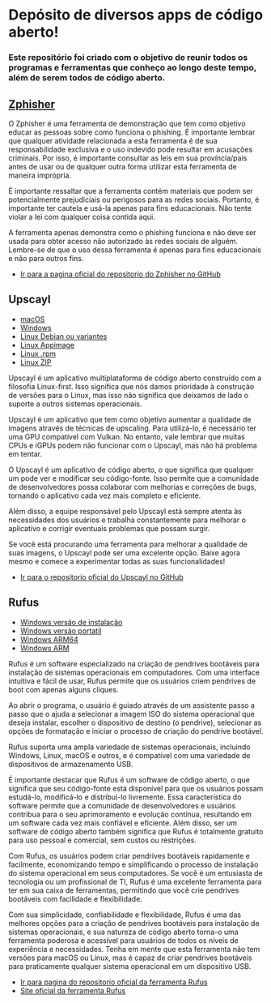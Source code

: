 # Depósito de diversos apps de código aberto!
### Este repositório foi criado com o objetivo de reunir todos os programas e ferramentas que conheço ao longo deste tempo, além de serem todos de código aberto.
## [Zphisher](https://github.com/cloud-xjosematheus/Deposito-de-apps-incrives/releases/download/zphisher/zphisher.zip)
O Zphisher é uma ferramenta de demonstração que tem como objetivo educar as pessoas sobre como funciona o phishing. É importante lembrar que qualquer atividade relacionada a esta ferramenta é de sua responsabilidade exclusiva e o uso indevido pode resultar em acusações criminais. Por isso, é importante consultar as leis em sua província/país antes de usar ou de qualquer outra forma utilizar esta ferramenta de maneira imprópria.

É importante ressaltar que a ferramenta contém materiais que podem ser potencialmente prejudiciais ou perigosos para as redes sociais. Portanto, é importante ter cautela e usá-la apenas para fins educacionais. Não tente violar a lei com qualquer coisa contida aqui.

A ferramenta apenas demonstra como o phishing funciona e não deve ser usada para obter acesso não autorizado às redes sociais de alguém. Lembre-se de que o uso dessa ferramenta é apenas para fins educacionais e não para outros fins.
- [Ir para a pagina oficial do repositorio do Zphisher no GitHub](https://github.com/htr-tech/zphisher)
## Upscayl
- [macOS](https://github.com/cloud-xjosematheus/Deposito-de-apps-incrives/releases/download/res/upscayl-2.0.1-mac.dmg)
- [Windows](https://github.com/cloud-xjosematheus/Deposito-de-apps-incrives/releases/download/res/upscayl-2.0.1-win.exe)
- [Linux Debian ou variantes](https://github.com/cloud-xjosematheus/Deposito-de-apps-incrives/releases/download/res/upscayl-2.0.1-linux.deb)
- [Linux Appimage](https://github.com/cloud-xjosematheus/Deposito-de-apps-incrives/releases/download/res/upscayl-2.0.1-linux.AppImage)
- [Linux .rpm](https://github.com/cloud-xjosematheus/Deposito-de-apps-incrives/releases/download/res/upscayl-2.0.1-linux.rpm)
- [Linux ZIP](https://github.com/cloud-xjosematheus/Deposito-de-apps-incrives/releases/download/res/upscayl-2.0.1-linux.zip)

Upscayl é um aplicativo multiplataforma de código aberto construído com a filosofia Linux-first. Isso significa que nós damos prioridade à construção de versões para o Linux, mas isso não significa que deixamos de lado o suporte a outros sistemas operacionais.

Upscayl é um aplicativo que tem como objetivo aumentar a qualidade de imagens através de técnicas de upscaling. Para utilizá-lo, é necessário ter uma GPU compatível com Vulkan. No entanto, vale lembrar que muitas CPUs e iGPUs podem não funcionar com o Upscayl, mas não há problema em tentar.

O Upscayl é um aplicativo de código aberto, o que significa que qualquer um pode ver e modificar seu código-fonte. Isso permite que a comunidade de desenvolvedores possa colaborar com melhorias e correções de bugs, tornando o aplicativo cada vez mais completo e eficiente.

Além disso, a equipe responsável pelo Upscayl está sempre atenta às necessidades dos usuários e trabalha constantemente para melhorar o aplicativo e corrigir eventuais problemas que possam surgir.

Se você está procurando uma ferramenta para melhorar a qualidade de suas imagens, o Upscayl pode ser uma excelente opção. Baixe agora mesmo e comece a experimentar todas as suas funcionalidades!
- [Ir para o repositorio oficial do Upscayl no GitHub](https://github.com/upscayl/upscayl)
## Rufus
- [Windows versão de instalação](https://github.com/Memorise-codigos/Deposito-de-apps-incrives/releases/download/Rufus/rufus-3.22.exe)
- [Windows versão portatil](https://github.com/Memorise-codigos/Deposito-de-apps-incrives/releases/download/Rufus/rufus-3.22.Portable.exe)
- [Windows ARM64](https://github.com/Memorise-codigos/Deposito-de-apps-incrives/releases/download/Rufus/rufus-3.22_arm64.exe)
- [Windows ARM](https://github.com/Memorise-codigos/Deposito-de-apps-incrives/releases/download/Rufus/rufus-3.22_arm.exe)

Rufus é um software especializado na criação de pendrives bootáveis para instalação de sistemas operacionais em computadores. Com uma interface intuitiva e fácil de usar, Rufus permite que os usuários criem pendrives de boot com apenas alguns cliques.

Ao abrir o programa, o usuário é guiado através de um assistente passo a passo que o ajuda a selecionar a imagem ISO do sistema operacional que deseja instalar, escolher o dispositivo de destino (o pendrive), selecionar as opções de formatação e iniciar o processo de criação do pendrive bootável.

Rufus suporta uma ampla variedade de sistemas operacionais, incluindo Windows, Linux, macOS e outros, e é compatível com uma variedade de dispositivos de armazenamento USB.

É importante destacar que Rufus é um software de código aberto, o que significa que seu código-fonte está disponível para que os usuários possam estudá-lo, modificá-lo e distribuí-lo livremente. Essa característica do software permite que a comunidade de desenvolvedores e usuários contribua para o seu aprimoramento e evolução contínua, resultando em um software cada vez mais confiável e eficiente. Além disso, ser um software de código aberto também significa que Rufus é totalmente gratuito para uso pessoal e comercial, sem custos ou restrições.

Com Rufus, os usuários podem criar pendrives bootáveis rapidamente e facilmente, economizando tempo e simplificando o processo de instalação do sistema operacional em seus computadores. Se você é um entusiasta de tecnologia ou um profissional de TI, Rufus é uma excelente ferramenta para ter em sua caixa de ferramentas, permitindo que você crie pendrives bootáveis com facilidade e flexibilidade.

Com sua simplicidade, confiabilidade e flexibilidade, Rufus é uma das melhores opções para a criação de pendrives bootáveis para instalação de sistemas operacionais, e sua natureza de código aberto torna-o uma ferramenta poderosa e acessível para usuários de todos os níveis de experiência e necessidades. Tenha em mente que esta ferramenta não tem versões para macOS ou Linux, mas é capaz de criar pendrives bootáveis para praticamente qualquer sistema operacional em um dispositivo USB.
- [Ir para pagina do repositorio oficial da ferramenta Rufus](https://github.com/pbatard/rufus)
- [Site oficial da ferramenta Rufus](https://rufus.ie/pt_BR/)
